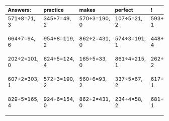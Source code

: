 | Answers: | practice | makes | perfect | ! |
| :--- | :--- | :--- | :--- | :--- |
| 571÷8=71, 3 | 345÷7=49, 2 | 570÷3=190, 0 | 107÷5=21, 2 | 593÷4=148, 1 | 
|   |   |   |   |   | 
|   |   |   |   |   | 
|   |   |   |   |   | 
| 664÷7=94, 6 | 954÷8=119, 2 | 862÷2=431, 0 | 574÷3=191, 1 | 448÷6=74, 4 | 
|   |   |   |   |   | 
|   |   |   |   |   | 
|   |   |   |   |   | 
| 202÷2=101, 0 | 624÷5=124, 4 | 165÷5=33, 0 | 861÷4=215, 1 | 262÷5=52, 2 | 
|   |   |   |   |   | 
|   |   |   |   |   | 
|   |   |   |   |   | 
| 607÷2=303, 1 | 572÷3=190, 2 | 560÷6=93, 2 | 337÷5=67, 2 | 617÷4=154, 1 | 
|   |   |   |   |   | 
|   |   |   |   |   | 
|   |   |   |   |   | 
| 829÷5=165, 4 | 924÷6=154, 0 | 862÷2=431, 0 | 234÷4=58, 2 | 681÷2=340, 1 | 
|   |   |   |   |   | 
|   |   |   |   |   | 
|   |   |   |   |   | 
